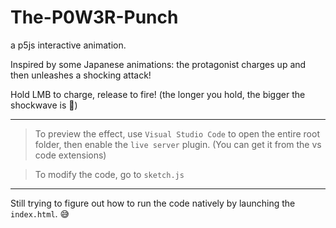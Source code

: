 # The-P0W3R-Punch

a p5js interactive animation.

Inspired by some Japanese animations: the protagonist charges up and then unleashes a shocking attack!

Hold LMB to charge, release to fire! (the longer you hold, the bigger the shockwave is 🤪)

---

> To preview the effect, use `Visual Studio Code` to open the entire root folder, then enable the `live server` plugin. (You can get it from the vs code extensions)

> To modify the code, go to `sketch.js`

---

Still trying to figure out how to run the code natively by launching the `index.html`. 😅
